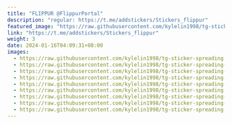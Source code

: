 ```yaml
---
title: "FLIPPUR @FlippurPortal"
description: "regular: https://t.me/addstickers/Stickers_flippur"
featured_image: "https://raw.githubusercontent.com/kylelin1998/tg-sticker-spreading-worldwide-images/main/img/cd2bfc18-0971-476b-ab25-c071e6ba5234.jpg"
link: "https://t.me/addstickers/Stickers_flippur"
weight: 3
date: 2024-01-16T04:09:31+08:00
images:
  - https://raw.githubusercontent.com/kylelin1998/tg-sticker-spreading-worldwide-images/main/img/cd2bfc18-0971-476b-ab25-c071e6ba5234.jpg
  - https://raw.githubusercontent.com/kylelin1998/tg-sticker-spreading-worldwide-images/main/img/96cf17ba-e1b8-4815-8666-bfc05737fb1b.jpg
  - https://raw.githubusercontent.com/kylelin1998/tg-sticker-spreading-worldwide-images/main/img/6262db28-ce53-427a-ad29-9d284ac48719.jpg
  - https://raw.githubusercontent.com/kylelin1998/tg-sticker-spreading-worldwide-images/main/img/be49efa8-4085-48e7-98f0-3d24224a3760.jpg
  - https://raw.githubusercontent.com/kylelin1998/tg-sticker-spreading-worldwide-images/main/img/449e6280-017e-4050-85da-416f39ad2245.jpg
  - https://raw.githubusercontent.com/kylelin1998/tg-sticker-spreading-worldwide-images/main/img/7cf27368-fb08-495f-9c93-49bd63406aae.jpg
  - https://raw.githubusercontent.com/kylelin1998/tg-sticker-spreading-worldwide-images/main/img/a8ff65b5-379f-400a-a7b3-a6da695d4e80.jpg
  - https://raw.githubusercontent.com/kylelin1998/tg-sticker-spreading-worldwide-images/main/img/2ab6944a-682e-45c3-bc77-a79817801527.jpg
  - https://raw.githubusercontent.com/kylelin1998/tg-sticker-spreading-worldwide-images/main/img/e06966ec-5b65-47c5-a008-cff75784301d.jpg
---
```

